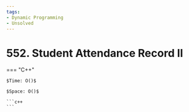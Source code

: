 ```yaml
---
tags:
- Dynamic Programming
- Unsolved
---
```



# 552. Student Attendance Record II

=== "C++"

    $Time: O()$

    $Space: O()$

    ```c++
    ```